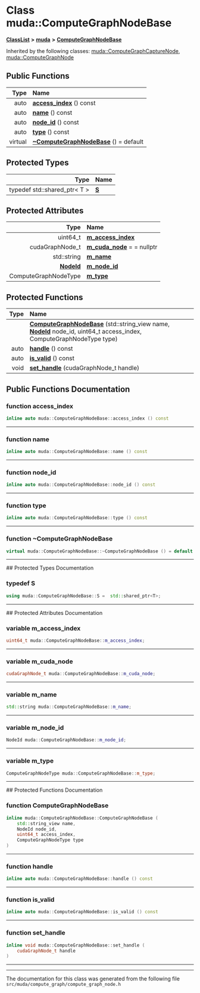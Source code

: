 

# Class muda::ComputeGraphNodeBase



[**ClassList**](annotated.md) **>** [**muda**](namespacemuda.md) **>** [**ComputeGraphNodeBase**](classmuda_1_1_compute_graph_node_base.md)










Inherited by the following classes: [muda::ComputeGraphCaptureNode](classmuda_1_1_compute_graph_capture_node.md),  [muda::ComputeGraphNode](classmuda_1_1_compute_graph_node.md)
































## Public Functions

| Type | Name |
| ---: | :--- |
|  auto | [**access\_index**](#function-access_index) () const<br> |
|  auto | [**name**](#function-name) () const<br> |
|  auto | [**node\_id**](#function-node_id) () const<br> |
|  auto | [**type**](#function-type) () const<br> |
| virtual  | [**~ComputeGraphNodeBase**](#function-computegraphnodebase) () = default<br> |




## Protected Types

| Type | Name |
| ---: | :--- |
| typedef std::shared\_ptr&lt; T &gt; | [**S**](#typedef-s)  <br> |




## Protected Attributes

| Type | Name |
| ---: | :--- |
|  uint64\_t | [**m\_access\_index**](#variable-m_access_index)  <br> |
|  cudaGraphNode\_t | [**m\_cuda\_node**](#variable-m_cuda_node)   = = nullptr<br> |
|  std::string | [**m\_name**](#variable-m_name)  <br> |
|  [**NodeId**](classmuda_1_1_node_id.md) | [**m\_node\_id**](#variable-m_node_id)  <br> |
|  ComputeGraphNodeType | [**m\_type**](#variable-m_type)  <br> |
















## Protected Functions

| Type | Name |
| ---: | :--- |
|   | [**ComputeGraphNodeBase**](#function-computegraphnodebase) (std::string\_view name, [**NodeId**](classmuda_1_1_node_id.md) node\_id, uint64\_t access\_index, ComputeGraphNodeType type) <br> |
|  auto | [**handle**](#function-handle) () const<br> |
|  auto | [**is\_valid**](#function-is_valid) () const<br> |
|  void | [**set\_handle**](#function-set_handle) (cudaGraphNode\_t handle) <br> |




## Public Functions Documentation




### function access\_index 

```C++
inline auto muda::ComputeGraphNodeBase::access_index () const
```




<hr>



### function name 

```C++
inline auto muda::ComputeGraphNodeBase::name () const
```




<hr>



### function node\_id 

```C++
inline auto muda::ComputeGraphNodeBase::node_id () const
```




<hr>



### function type 

```C++
inline auto muda::ComputeGraphNodeBase::type () const
```




<hr>



### function ~ComputeGraphNodeBase 

```C++
virtual muda::ComputeGraphNodeBase::~ComputeGraphNodeBase () = default
```




<hr>
## Protected Types Documentation




### typedef S 

```C++
using muda::ComputeGraphNodeBase::S =  std::shared_ptr<T>;
```




<hr>
## Protected Attributes Documentation




### variable m\_access\_index 

```C++
uint64_t muda::ComputeGraphNodeBase::m_access_index;
```




<hr>



### variable m\_cuda\_node 

```C++
cudaGraphNode_t muda::ComputeGraphNodeBase::m_cuda_node;
```




<hr>



### variable m\_name 

```C++
std::string muda::ComputeGraphNodeBase::m_name;
```




<hr>



### variable m\_node\_id 

```C++
NodeId muda::ComputeGraphNodeBase::m_node_id;
```




<hr>



### variable m\_type 

```C++
ComputeGraphNodeType muda::ComputeGraphNodeBase::m_type;
```




<hr>
## Protected Functions Documentation




### function ComputeGraphNodeBase 

```C++
inline muda::ComputeGraphNodeBase::ComputeGraphNodeBase (
    std::string_view name,
    NodeId node_id,
    uint64_t access_index,
    ComputeGraphNodeType type
) 
```




<hr>



### function handle 

```C++
inline auto muda::ComputeGraphNodeBase::handle () const
```




<hr>



### function is\_valid 

```C++
inline auto muda::ComputeGraphNodeBase::is_valid () const
```




<hr>



### function set\_handle 

```C++
inline void muda::ComputeGraphNodeBase::set_handle (
    cudaGraphNode_t handle
) 
```




<hr>

------------------------------
The documentation for this class was generated from the following file `src/muda/compute_graph/compute_graph_node.h`

